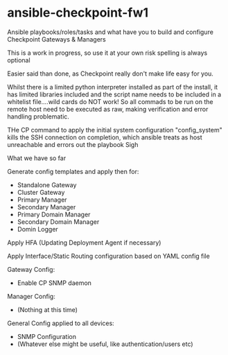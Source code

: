 # ansible-checkpoint-fw1
Ansible playbooks/roles/tasks and what have you to build and configure Checkpoint Gateways &amp; Managers 

This is a work in progress, so use it at your own risk
spelling is always optional

Easier said than done, as Checkpoint really don't make life easy for you.

Whilst there is a limited python interpreter installed as part of the install, it has limited libraries included and the script name needs to be included in a whitelist file....wild cards do NOT work!
So all commads to be run on the remote host need to be executed as raw, making verification and error handling problematic.

THe CP command to apply the initial system configuration "config_system" kills the SSH connection on completion, which ansible treats as host unreachable and errors out the playbook
Sigh

What we have so far

Generate config templates and apply then for:
 - Standalone Gateway
 - Cluster Gateway
 - Primary Manager
 - Secondary Manager
 - Primary Domain Manager
 - Secondary Domain Manager
 - Domin Logger

Apply HFA (Updating Deployment Agent if necessary)

Apply Interface/Static Routing configuration based on YAML config file

Gateway Config:
 - Enable CP SNMP daemon

Manager Config:
 - (Nothing at this time)
 
General Config applied to all devices:
 - SNMP Configuration
 - (Whatever else might be useful, like authentication/users etc)

